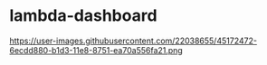 # lambda-dashboard

https://user-images.githubusercontent.com/22038655/45172472-6ecdd880-b1d3-11e8-8751-ea70a556fa21.png
